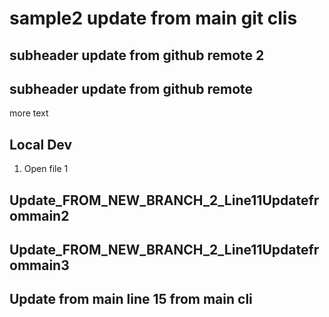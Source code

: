 # sample2 update from main git clis

## subheader update from github remote 2
## subheader update from github remote 

more text

## Local Dev

1. Open file 1


## Update_FROM_NEW_BRANCH_2_Line11Updatefrommain2
## Update_FROM_NEW_BRANCH_2_Line11Updatefrommain3
## Update from main line 15 from main cli
